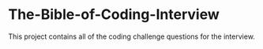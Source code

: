 # The-Bible-of-Coding-Interview
This project contains all of the coding challenge questions for the interview.
